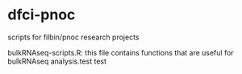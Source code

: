 # dfci-pnoc
scripts for filbin/pnoc research projects

bulkRNAseq-scripts.R: this file contains functions that are useful for bulkRNAseq analysis.test test

